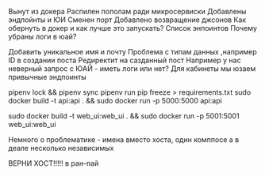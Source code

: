 Вынут из докера
Распилен пополам ради микросервиски
Добавлены эндпойнты и ЮИ
Сменен порт
Добавлено возвращение джсонов
Как обернуть в докер и как лучше это запускать?
Список энпоинтов
Почему убраны логи в юай?

Добавить уникальное имя и почту
Проблема с типам данных ,например ID в создании поста
Редиректит на сазданный пост
Например у нас неверный запрос с ЮАЙ - иметь логи или нет?
Для кабинеты мы юзаем привычные эндпоинты

pipenv lock && pipenv sync
pipenv run pip freeze > requirements.txt
sudo docker build -t api:api . && sudo docker run -p 5000:5000 api:api

sudo docker build -t web_ui:web_ui . && sudo docker run -p 5001:5001 web_ui:web_ui


Немного о проблематике - имена вместо хоста, один комппосе а в деале несколько независимых

ВЕРНИ ХОСТ!!!!! в ран-пай